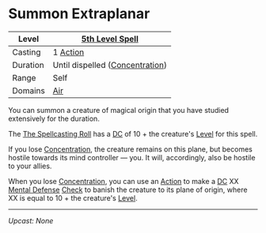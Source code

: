 # Summon Extraplanar

| Level    | [5th Level Spell](5th%20Level%20Spells.md)                            |
| -------- | --------------------------------------------------------------------- |
| Casting  | 1 [Action](../../../../Game%20Procedures/Core%20Procedures/Action.md) |
| Duration | Until dispelled ([Concentration](../../Concentration.md))             |
| Range    | Self                                                                  |
| Domains  | [Air](../../Spell%20Domains/Air.md)                                   |

You can summon a creature of magical origin that you have studied extensively for the duration.

The [The Spellcasting Roll](../../../Spellcasting/Spellcasting.md#The%20Spellcasting%20Roll) has a [DC](../../../../Game%20Procedures/Core%20Procedures/DC.md) of 10 + the creature's [Level](../../../../Player%20Characters/Progression/Level.md) for this spell.

If you lose [Concentration](../../Concentration.md), the creature remains on this plane, but becomes hostile towards its mind controller — you. It will, accordingly, also be hostile to your allies.

When you lose [Concentration](../../Concentration.md), you can use an [Action](../../../../Game%20Procedures/Core%20Procedures/Action.md) to make a [DC](../../../../Game%20Procedures/Core%20Procedures/DC.md) XX [Mental Defense](../../../../Player%20Characters/Derived%20Statistics/Mental%20Defense.md) [Check](../../../../Game%20Procedures/Core%20Procedures/Check.md) to banish the creature to its plane of origin, where XX is equal to 10 + the creature's [Level](../../../../Player%20Characters/Progression/Level.md).

---
*Upcast: None*
